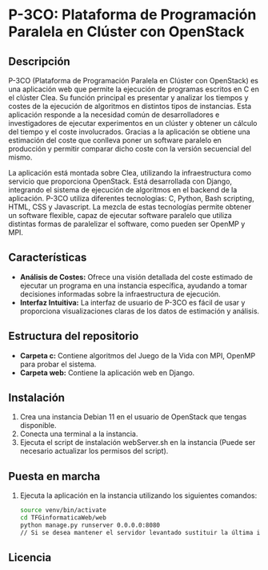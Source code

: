 # P-3CO: Plataforma de Programación Paralela en Clúster con OpenStack

## Descripción
P-3CO (Plataforma de Programación Paralela en Clúster con OpenStack) es una aplicación web que permite la ejecución de programas escritos en C en el clúster Clea. Su función principal es presentar y analizar los tiempos y costes de la ejecución de algoritmos en distintos tipos de instancias. Esta aplicación responde a la necesidad común de desarrolladores e investigadores de ejecutar experimentos en un clúster y obtener un cálculo del tiempo y el coste involucrados. Gracias a la aplicación se obtiene una estimación del coste que conlleva poner un software paralelo en producción y permitir comparar dicho coste con la versión secuencial del mismo.

La aplicación está montada sobre Clea, utilizando la infraestructura como servicio que proporciona OpenStack. Está desarrollada con Django, integrando el sistema de ejecución de algoritmos en el backend de la aplicación. P-3CO utiliza diferentes tecnologías: C, Python, Bash scripting, HTML, CSS y Javascript. La mezcla de estas tecnologías permite obtener un software flexible, capaz de ejecutar software paralelo que utiliza distintas formas de paralelizar el software, como pueden ser OpenMP y MPI.

## Características
- **Análisis de Costes:** Ofrece una visión detallada del coste estimado de ejecutar un programa en una instancia específica, ayudando a tomar decisiones informadas sobre la infraestructura de ejecución.
- **Interfaz Intuitiva:** La interfaz de usuario de P-3CO es fácil de usar y proporciona visualizaciones claras de los datos de estimación y análisis.

## Estructura del repositorio
- **Carpeta c:** Contiene algoritmos del Juego de la Vida con MPI, OpenMP para probar el sistema.
- **Carpeta web:** Contiene la aplicación web en Django.

## Instalación
1. Crea una instancia Debian 11 en el usuario de OpenStack que tengas disponible.
2. Conecta una terminal a la instancia.
3. Ejecuta el script de instalación webServer.sh en la instancia (Puede ser necesario actualizar los permisos del script).

## Puesta en marcha
1. Ejecuta la aplicación en la instancia utilizando los siguientes comandos:
    ```bash
    source venv/bin/activate
    cd TFGinformaticaWeb/web
    python manage.py runserver 0.0.0.0:8080
    // Si se desea mantener el servidor levantado sustituir la última instrucción por: nohup python manage.py runserver 0.0.0.0:8080 &
    ```

## Licencia


